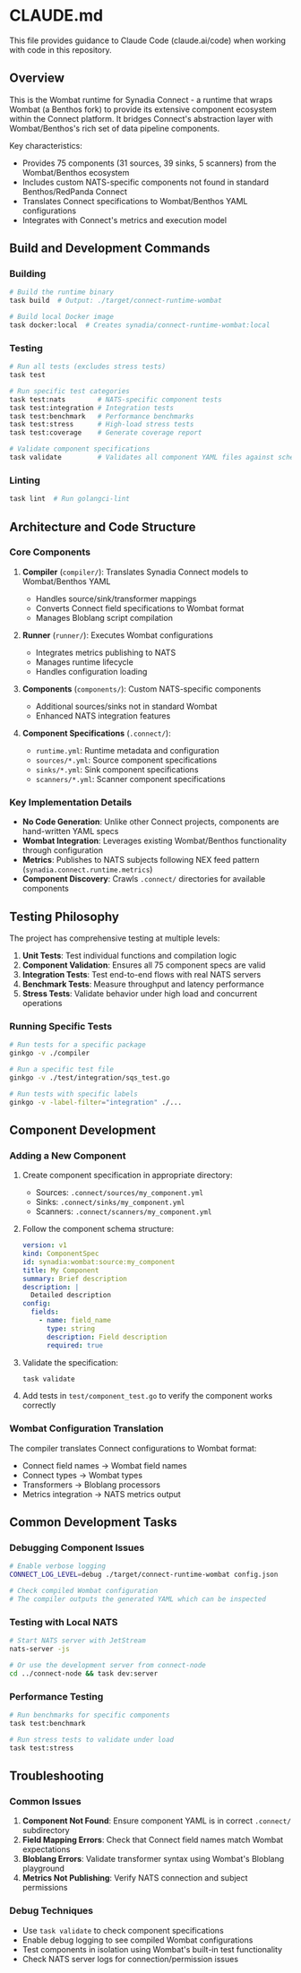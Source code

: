# CLAUDE.md

This file provides guidance to Claude Code (claude.ai/code) when working with code in this repository.

## Overview

This is the Wombat runtime for Synadia Connect - a runtime that wraps Wombat (a Benthos fork) to provide its extensive component ecosystem within the Connect platform. It bridges Connect's abstraction layer with Wombat/Benthos's rich set of data pipeline components.

Key characteristics:
- Provides 75 components (31 sources, 39 sinks, 5 scanners) from the Wombat/Benthos ecosystem
- Includes custom NATS-specific components not found in standard Benthos/RedPanda Connect
- Translates Connect specifications to Wombat/Benthos YAML configurations
- Integrates with Connect's metrics and execution model

## Build and Development Commands

### Building
```bash
# Build the runtime binary
task build  # Output: ./target/connect-runtime-wombat

# Build local Docker image
task docker:local  # Creates synadia/connect-runtime-wombat:local
```

### Testing
```bash
# Run all tests (excludes stress tests)
task test

# Run specific test categories
task test:nats        # NATS-specific component tests
task test:integration # Integration tests
task test:benchmark   # Performance benchmarks
task test:stress      # High-load stress tests
task test:coverage    # Generate coverage report

# Validate component specifications
task validate         # Validates all component YAML files against schema
```

### Linting
```bash
task lint  # Run golangci-lint
```

## Architecture and Code Structure

### Core Components

1. **Compiler** (`compiler/`): Translates Synadia Connect models to Wombat/Benthos YAML
   - Handles source/sink/transformer mappings
   - Converts Connect field specifications to Wombat format
   - Manages Bloblang script compilation

2. **Runner** (`runner/`): Executes Wombat configurations
   - Integrates metrics publishing to NATS
   - Manages runtime lifecycle
   - Handles configuration loading

3. **Components** (`components/`): Custom NATS-specific components
   - Additional sources/sinks not in standard Wombat
   - Enhanced NATS integration features

4. **Component Specifications** (`.connect/`):
   - `runtime.yml`: Runtime metadata and configuration
   - `sources/*.yml`: Source component specifications
   - `sinks/*.yml`: Sink component specifications
   - `scanners/*.yml`: Scanner component specifications

### Key Implementation Details

- **No Code Generation**: Unlike other Connect projects, components are hand-written YAML specs
- **Wombat Integration**: Leverages existing Wombat/Benthos functionality through configuration
- **Metrics**: Publishes to NATS subjects following NEX feed pattern (`synadia.connect.runtime.metrics`)
- **Component Discovery**: Crawls `.connect/` directories for available components

## Testing Philosophy

The project has comprehensive testing at multiple levels:

1. **Unit Tests**: Test individual functions and compilation logic
2. **Component Validation**: Ensures all 75 component specs are valid
3. **Integration Tests**: Test end-to-end flows with real NATS servers
4. **Benchmark Tests**: Measure throughput and latency performance
5. **Stress Tests**: Validate behavior under high load and concurrent operations

### Running Specific Tests
```bash
# Run tests for a specific package
ginkgo -v ./compiler

# Run a specific test file
ginkgo -v ./test/integration/sqs_test.go

# Run tests with specific labels
ginkgo -v -label-filter="integration" ./...
```

## Component Development

### Adding a New Component

1. Create component specification in appropriate directory:
   - Sources: `.connect/sources/my_component.yml`
   - Sinks: `.connect/sinks/my_component.yml`
   - Scanners: `.connect/scanners/my_component.yml`

2. Follow the component schema structure:
   ```yaml
   version: v1
   kind: ComponentSpec
   id: synadia:wombat:source:my_component
   title: My Component
   summary: Brief description
   description: |
     Detailed description
   config:
     fields:
       - name: field_name
         type: string
         description: Field description
         required: true
   ```

3. Validate the specification:
   ```bash
   task validate
   ```

4. Add tests in `test/component_test.go` to verify the component works correctly

### Wombat Configuration Translation

The compiler translates Connect configurations to Wombat format:
- Connect field names → Wombat field names
- Connect types → Wombat types
- Transformers → Bloblang processors
- Metrics integration → NATS metrics output

## Common Development Tasks

### Debugging Component Issues
```bash
# Enable verbose logging
CONNECT_LOG_LEVEL=debug ./target/connect-runtime-wombat config.json

# Check compiled Wombat configuration
# The compiler outputs the generated YAML which can be inspected
```

### Testing with Local NATS
```bash
# Start NATS server with JetStream
nats-server -js

# Or use the development server from connect-node
cd ../connect-node && task dev:server
```

### Performance Testing
```bash
# Run benchmarks for specific components
task test:benchmark

# Run stress tests to validate under load
task test:stress
```

## Troubleshooting

### Common Issues

1. **Component Not Found**: Ensure component YAML is in correct `.connect/` subdirectory
2. **Field Mapping Errors**: Check that Connect field names match Wombat expectations
3. **Bloblang Errors**: Validate transformer syntax using Wombat's Bloblang playground
4. **Metrics Not Publishing**: Verify NATS connection and subject permissions

### Debug Techniques

- Use `task validate` to check component specifications
- Enable debug logging to see compiled Wombat configurations
- Test components in isolation using Wombat's built-in test functionality
- Check NATS server logs for connection/permission issues
